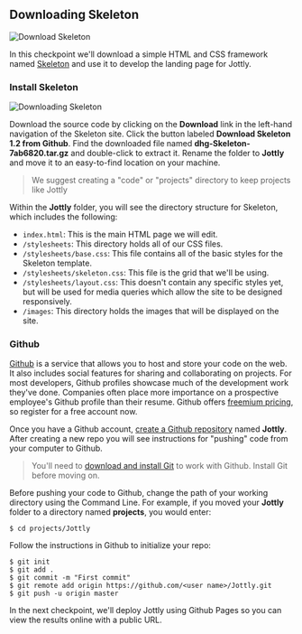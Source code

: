 ## Downloading Skeleton

![Download Skeleton](http://cl.ly/WEym/01-skeleton.png)

In this checkpoint we'll download a simple HTML and CSS framework named [Skeleton](http://www.getskeleton.com/) and use it to develop the landing page for Jottly.

### Install Skeleton

![Downloading Skeleton](http://cl.ly/WKiD/download-skeleton.gif)

Download the source code by clicking on the **Download** link in the left-hand navigation of the Skeleton site. Click the button labeled **Download Skeleton 1.2 from Github**. Find the downloaded file named **dhg-Skeleton-7ab6820.tar.gz** and double-click to extract it. Rename the folder to **Jottly** and move it to an easy-to-find location on your machine.

> We suggest creating a "code" or "projects" directory to keep projects like Jottly

Within the **Jottly** folder, you will see the directory structure for Skeleton, which includes the following:

* `index.html`: This is the main HTML page we will edit.
* `/stylesheets`: This directory holds all of our CSS files.
* `/stylesheets/base.css`: This file contains all of the basic styles for the Skeleton template.
* `/stylesheets/skeleton.css`: This file is the grid that we'll be using.
* `/stylesheets/layout.css`: This doesn't contain any specific styles yet, but will be used for media queries which allow the site to be designed responsively.
* `/images`: This directory holds the images that will be displayed on the site.

### Github

[Github](http://github.com) is a service that allows you to host and store your code on the web. It also includes social features for sharing and collaborating on projects. For most developers, Github profiles showcase much of the development work they've done. Companies often place more importance on a prospective employee's Github profile than their resume. Github offers [freemium pricing](https://github.com/plans), so register for a free account now.

Once you have a Github account, [create a Github repository](https://help.github.com/articles/create-a-repo) named **Jottly**. After creating a new repo you will see instructions for "pushing" code from your computer to Github.

> You'll need to [download and install Git](http://git-scm.com/downloads) to work with Github. Install Git before moving on.

Before pushing your code to Github, change the path of your working directory using the Command Line. For example, if you moved your **Jottly** folder to a directory named **projects**, you would enter:

```bash(Terminal)
$ cd projects/Jottly
```

Follow the instructions in Github to initialize your repo:

```bash(Terminal)
$ git init
$ git add .
$ git commit -m "First commit"
$ git remote add origin https://github.com/<user name>/Jottly.git
$ git push -u origin master
```

In the next checkpoint, we'll deploy Jottly using Github Pages so you can view the results online with a public URL.
